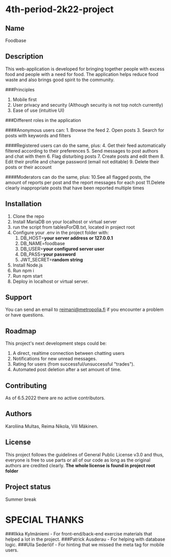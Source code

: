 # 4th-period-2k22-project

## Name
Foodbase

## Description
This web-application is developed for bringing together people with
excess food and people with a need for food.
The application helps reduce food waste and also brings good spirit
to the community.

###Principles
1. Mobile first 
2. User privacy and security (Although security is not top notch currently)
3. Ease of use (intuitive UI)

###Different roles in the application

####Anonymous users can:
    1. Browse the feed
    2. Open posts
    3. Search for posts with keywords and filters

####Registered users can do the same, plus:
    4. Get their feed automatically filtered according to their preferences
    5. Send messages to post authors and chat with them
    6. Flag disturbing posts
    7. Create posts and edit them
    8. Edit their profile and change password (email not editable)
    9. Delete their posts or their account

####Moderators can do the same, plus:
    10.See all flagged posts, the amount of reports per post and the report messages for each post
    11.Delete clearly inappropriate posts that have been reported multiple times

## Installation
1. Clone the repo
2. Install MariaDB on your localhost or virtual server
3. run the script from tablesForDB.txt, located in project root
4. Configure your .env in the project folder with:
   1. DB_HOST=**your server address or 127.0.0.1**
   2. DB_NAME=foodbase
   3. DB_USER=**your configured server user**
   4. DB_PASS=**your password**
   5. JWT_SECRET=**random string**
5. Install Node.js
6. Run npm i
7. Run npm start
8. Deploy in localhost or virtual server.

## Support
You can send an email to reimani@metropolia.fi if you encounter a problem or have questions.

## Roadmap
This project's next development steps could be:

1. A direct, realtime connection between chatting users
2. Notifications for new unread messages.
3. Rating for users (from successful/unsuccessful "trades").
4. Automated post deletion after a set amount of time.

## Contributing
As of 6.5.2022 there are no active contributors.

## Authors
Karoliina Multas,
Reima Nikola,
Vili Mäkinen.

## License
This project follows the guidelines of General Public License v3.0 and thus,
everyone is free to use parts or all of our code as long as the
original authors are credited clearly.
**The whole license is found in project root folder**

## Project status
Summer break

# SPECIAL THANKS
###Ilkka Kylmäniemi - For front-end/back-end exercise materials that helped a lot in the project.
###Patrick Ausderau - For helping with database logic.
###Ulla Sederlöf - For hinting that we missed the meta tag for mobile users.